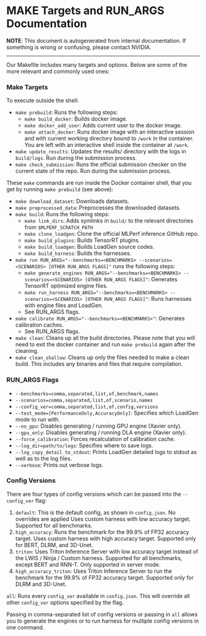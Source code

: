 # MAKE Targets and RUN_ARGS Documentation
**NOTE**: This document is autogenerated from internal documentation. If something is wrong or confusing, please contact NVIDIA.

---

Our Makefile includes many targets and options. Below are some of the more relevant and commonly used ones:

### Make Targets

To execute outside the shell:

- `make prebuild`: Runs the following steps:
    - `make build_docker`: Builds docker image.
    - `make docker_add_user`: Adds current user to the docker image.
    - `make attach_docker`: Runs docker image with an interactive session and with current working directory bound to `/work` in the container. You are left with an interactive shell inside the container at `/work`.
- `make update_results`: Updates the results/ directory with the logs in `build/logs`. Run during the submission process.
- `make check_submission`: Runs the official submission checker on the current state of the repo. Run during the submission process.

These `make` commands are run inside the Docker container shell, that you get by running `make prebuild` (see above):

- `make download_dataset`: Downloads datasets.
- `make preprocessed_data`: Preprocesses the downloaded datasets.
- `make build`: Runs the following steps:
    - `make link_dirs`: Adds symlinks in `build/` to the relevant directories from `$MLPERF_SCRATCH_PATH`
    - `make clone_loadgen`: Clone the official MLPerf inference GitHub repo.
    - `make build_plugins`: Builds TensorRT plugins.
    - `make build_loadgen`: Builds LoadGen source codes.
    - `make build_harness`: Builds the harnesses.
- `make run RUN_ARGS="--benchmarks=<BENCHMARKS> --scenarios=<SCENARIOS> [OTHER RUN_ARGS FLAGS]"` runs the following steps:
    - `make generate_engines RUN_ARGS="--benchmarks=<BENCHMARKS> --scenarios=<SCENARIOS> [OTHER RUN_ARGS FLAGS]"`: Generates TensorRT optimized engine files.
    - `make run_harness RUN_ARGS="--benchmarks=<BENCHMARKS> --scenarios=<SCENARIOS> [OTHER RUN_ARGS FLAGS]"`: Runs harnesses with engine files and LoadGen.
    - See RUN_ARGS flags.
- `make calibrate RUN_ARGS="--benchmarks=<BENCHMARKS>"`: Generates calibration caches.
    - See RUN_ARGS flags.
- `make clean`: Cleans up all the build directories. Please note that you will need to exit the docker container and run `make prebuild` again after the cleaning.
- `make clean_shallow`: Cleans up only the files needed to make a clean build. This includes any binaries and files that require compilation.

### RUN_ARGS Flags

- `--benchmarks=comma,separated,list,of,benchmark,names`
- `--scenarios=comma,separated,list,of,scenario,names`
- `--config_ver=comma,separated,list,of,config,versions`
- `--test_mode=[PerformanceOnly,AccuracyOnly]`: Specifies which LoadGen mode to run with.
- `--no_gpu`: Disables generating / running GPU engine (Xavier only).
- `--gpu_only`: Disables generating / running DLA engine (Xavier only).
- `--force_calibration`: Forces recalculation of calibration cache.
- `--log_dir=path/to/logs`: Specifies where to save logs.
- `--log_copy_detail_to_stdout`: Prints LoadGen detailed logs to stdout as well as to the log files.
- `--verbose`: Prints out verbose logs.

### Config Versions

There are four types of config versions which can be passed into the `--config_ver` flag:

1. `default`: This is the default config, as shown in `config.json`. No overrides are applied Uses custom harness with low accuracy target. Supported for all benchmarks.
2. `high_accuracy`: Runs the benchmark for the 99.9% of FP32 accuracy target. Uses custom harness with high accuracy target. Supported only for BERT, DLRM, and 3D-Unet.
3. `triton`: Uses Triton Inference Server with low accuracy target instead of the LWIS / Ninja / Custom harness. Supported for all benchmarks, except BERT and RNN-T. Only supported in server mode.
4. `high_accuracy_triton`: Uses Triton Inference Server to run the benchmark for the 99.9% of FP32 accuracy target. Supported only for DLRM and 3D-Unet.

`all`: Runs every `config_ver` available in `config.json`. This will override all other `config_ver` options specified by the flag.

Passing in comma-separated list of config versions or passing in `all` allows you to generate the engines or to run harness for multiple config versions in one command.

